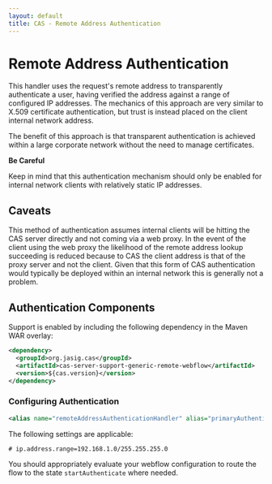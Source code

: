 ```yaml
---
layout: default
title: CAS - Remote Address Authentication
---
```


# Remote Address Authentication
This handler uses the request's remote address to transparently authenticate a user, having verified
the address against a range of configured IP addresses. The mechanics of this approach are very similar
to X.509 certificate authentication, but trust is instead placed on the client internal network address.

The benefit of this approach is that transparent authentication is achieved within a large corporate
network without the need to manage certificates.

<div class="alert alert-danger"><strong>Be Careful</strong><p>Keep in mind that this authentication
mechanism should only be enabled for internal network clients with relatively static IP addresses.</p></div>


## Caveats

This method of authentication assumes internal clients will be hitting the CAS server directly
and not coming via a web proxy. In the event of the client using the web proxy the likelihood
of the remote address lookup succeeding is reduced because to CAS the client address is that
of the proxy server and not the client. Given that this form of CAS authentication would typically
be deployed within an internal network this is generally not a problem.


## Authentication Components
Support is enabled by including the following dependency in the Maven WAR overlay:

```xml
<dependency>
  <groupId>org.jasig.cas</groupId>
  <artifactId>cas-server-support-generic-remote-webflow</artifactId>
  <version>${cas.version}</version>
</dependency>
```

### Configuring Authentication

```xml
<alias name="remoteAddressAuthenticationHandler" alias="primaryAuthenticationHandler" />
```

The following settings are applicable:

```properties
# ip.address.range=192.168.1.0/255.255.255.0
```

You should appropriately evaluate your webflow configuration
to route the flow to the state `startAuthenticate` where needed.
